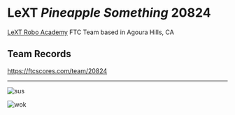 # LeXT _Pineapple Something_ 20824
[LeXT Robo Academy](https://www.lextroboacademy.com/) FTC Team based in Agoura Hills, CA

## Team Records
https://ftcscores.com/team/20824

----
![sus](https://i.pinimg.com/736x/f7/eb/a0/f7eba03cb0760c7f15d086cdee938bed.jpg)

![wok](https://i.redd.it/c9sm5j3oqei51.jpg)